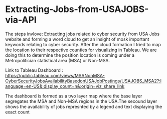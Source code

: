 # Extracting-Jobs-from-USAJOBS-via-API
The steps invlove:
Extracting jobs related to cyber security from USA Jobs website and forming a word cloud to get an insight of mosk important keywords relating to cyber security.
After the cloud formation I tried to map the location to their respective counties for visualizing in Tableau. We are doing this to determine the position location is coming under a Metropolitician statistical area (MSA) or Non-MSA.

Link to Tableau Dashboard : https://public.tableau.com/views/MSANonMSA-CyberSecurityJobsAvailabilityBasedonUSAJobPostings/USAJOBS_MSA2?:language=en-US&:display_count=n&:origin=viz_share_link

The dashboard is formed as a two layer map where the base layer segregates the MSA and Non-MSA regions in the USA.The secound layer shows the availability of jobs represnted by a legend and text displaying the exact count

